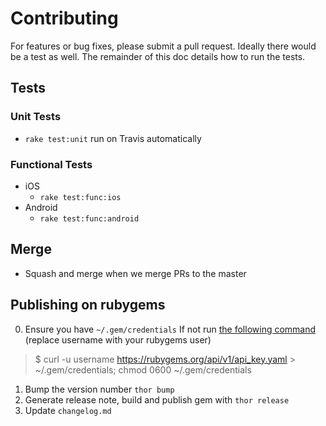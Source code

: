 # Contributing

For features or bug fixes, please submit a pull request. Ideally there would be a test as well. The remainder of this doc details how to run the tests.

## Tests
### Unit Tests
- `rake test:unit` run on Travis automatically

### Functional Tests
- iOS
    - `rake test:func:ios`
- Android
    - `rake test:func:android`

## Merge
- Squash and merge when we merge PRs to the master

## Publishing on rubygems

0. Ensure you have `~/.gem/credentials` If not run [the following command](http://guides.rubygems.org/make-your-own-gem/) (replace username with your rubygems user)
> $ curl -u username https://rubygems.org/api/v1/api_key.yaml >
~/.gem/credentials; chmod 0600 ~/.gem/credentials

1. Bump the version number `thor bump`
2. Generate release note, build and publish gem with `thor release`
3. Update `changelog.md`
